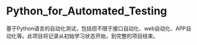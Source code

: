 # Python_for_Automated_Testing
基于Python语言的自动化测试，包括但不限于接口自动化、web自动化、APP自动化等。此项目将记录从初始学习状态开始，到完整的项目结束。
